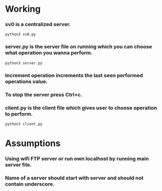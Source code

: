 # Working
### sv0 is a centralized server.
`python3 sv0.py`
### server.py is the server file on running which you can choose what operation you wanna perform.
`python3 server.py`
### Increment operation increments the last seen performed operations value.
### To stop the server press Ctrl+c.
### client.py is the client file which gives user to choose operation to perform.
`python3 client.py`

# Assumptions
### Using wifi FTP server or run own localhost by running main server file.
### Name of a server should start with server and should not contain underscore.

